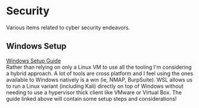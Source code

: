 # Security
Various items related to cyber security endeavors.

## Windows Setup
[Windows Setup Guide](Windows%20Setup.md) \
Rather than relying on only a Linux VM to use all the tooling I'm considering a hybrid approach. A lot of tools are cross platform and I feel using the ones available to Windows natively is a win (ie, NMAP, BurpSuite). WSL allows us to run a Linux variant (including Kali) directly on top of Windows without needing to use a hypervisor thick client like VMware or Virtual Box. The guide linked above will contain some setup steps and considerations!
